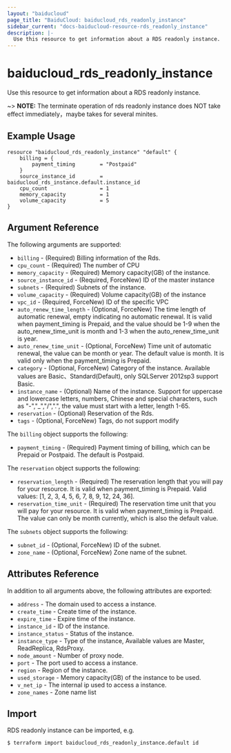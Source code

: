 ```yaml
---
layout: "baiducloud"
page_title: "BaiduCloud: baiducloud_rds_readonly_instance"
sidebar_current: "docs-baiducloud-resource-rds_readonly_instance"
description: |-
  Use this resource to get information about a RDS readonly instance.
---
```


# baiducloud_rds_readonly_instance

Use this resource to get information about a RDS readonly instance.

~> **NOTE:** The terminate operation of rds readonly instance does NOT take effect immediately，maybe takes for several minites.

## Example Usage

```hcl
resource "baiducloud_rds_readonly_instance" "default" {
    billing = {
        payment_timing        = "Postpaid"
    }
    source_instance_id        = baiducloud_rds_instance.default.instance_id
    cpu_count                 = 1
    memory_capacity           = 1
    volume_capacity           = 5
}
```

## Argument Reference

The following arguments are supported:

* `billing` - (Required) Billing information of the Rds.
* `cpu_count` - (Required) The number of CPU
* `memory_capacity` - (Required) Memory capacity(GB) of the instance.
* `source_instance_id` - (Required, ForceNew) ID of the master instance
* `subnets` - (Required) Subnets of the instance.
* `volume_capacity` - (Required) Volume capacity(GB) of the instance
* `vpc_id` - (Required, ForceNew) ID of the specific VPC
* `auto_renew_time_length` - (Optional, ForceNew) The time length of automatic renewal, empty indicating no automatic renewal. It is valid when payment_timing is Prepaid, and the value should be 1-9 when the auto_renew_time_unit is month and 1-3 when the auto_renew_time_unit is year.
* `auto_renew_time_unit` - (Optional, ForceNew) Time unit of automatic renewal, the value can be month or year. The default value is month. It is valid only when the payment_timing is Prepaid.
* `category` - (Optional, ForceNew) Category of the instance. Available values are Basic、Standard(Default), only SQLServer 2012sp3 support Basic.
* `instance_name` - (Optional) Name of the instance. Support for uppercase and lowercase letters, numbers, Chinese and special characters, such as "-","_","/",".", the value must start with a letter, length 1-65.
* `reservation` - (Optional) Reservation of the Rds.
* `tags` - (Optional, ForceNew) Tags, do not support modify

The `billing` object supports the following:

* `payment_timing` - (Required) Payment timing of billing, which can be Prepaid or Postpaid. The default is Postpaid.

The `reservation` object supports the following:

* `reservation_length` - (Required) The reservation length that you will pay for your resource. It is valid when payment_timing is Prepaid. Valid values: [1, 2, 3, 4, 5, 6, 7, 8, 9, 12, 24, 36].
* `reservation_time_unit` - (Required) The reservation time unit that you will pay for your resource. It is valid when payment_timing is Prepaid. The value can only be month currently, which is also the default value.

The `subnets` object supports the following:

* `subnet_id` - (Optional, ForceNew) ID of the subnet.
* `zone_name` - (Optional, ForceNew) Zone name of the subnet.

## Attributes Reference

In addition to all arguments above, the following attributes are exported:

* `address` - The domain used to access a instance.
* `create_time` - Create time of the instance.
* `expire_time` - Expire time of the instance.
* `instance_id` - ID of the instance.
* `instance_status` - Status of the instance.
* `instance_type` - Type of the instance,  Available values are Master, ReadReplica, RdsProxy.
* `node_amount` - Number of proxy node.
* `port` - The port used to access a instance.
* `region` - Region of the instance.
* `used_storage` - Memory capacity(GB) of the instance to be used.
* `v_net_ip` - The internal ip used to access a instance.
* `zone_names` - Zone name list


## Import

RDS readonly instance can be imported, e.g.

```hcl
$ terraform import baiducloud_rds_readonly_instance.default id
```

